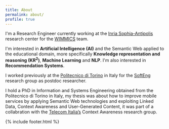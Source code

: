 ```yaml
---
title: About
permalink: about/
profile: true
---
```


I'm a Research Engineer currently working at the [Inria Sophia-Antipolis](http://www.inria.fr/centre/sophia) research center for the [WIMMICS](http://wimmics.inria.fr) team.

I'm interested in **Artificial Intelligence (AI)** and the Semantic Web applied to the educational domain, more specifically **Knowledge representation and reasoning (KR<sup>2</sup>)**, **Machine Learning** and **NLP**. I'm also interested in **Recommendation Systems**.

I worked previously at the [Politecnico di Torino](http://www.polito.it) in Italy for the [SoftEng](http://softeng.polito.it) research group as postdoc researcher.

I hold a PhD in Information and Systems Engineering obtained from the Politecnico di Torino in Italy, my thesis was about how to improve mobile services by applying Semantic Web technologies and exploiting Linked Data, Context Awareness and User-Generated Content, it was part of a collabration with the [Telecom Italia’s](http://www.telecomitalia.com/tit/en/about-us/business/activities/telecom-italia-lab.html) Context Awareness research group.

{% include footer.html %}
